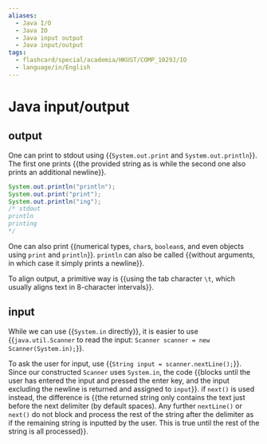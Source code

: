 ```yaml
---
aliases:
  - Java I/O
  - Java IO
  - Java input output
  - Java input/output
tags:
  - flashcard/special/academia/HKUST/COMP_1029J/IO
  - language/in/English
---
```


# Java input/output

## output

One can print to stdout using {{`System.out.print` and `System.out.println`}}. The first one prints {{the provided string as is while the second one also prints an additional newline}}. <!--SR:!2024-02-21,17,290!2024-03-15,32,290-->

```Java
System.out.println("println");
System.out.print("print");
System.out.println("ing");
/* stdout
println
printing
*/
```

One can also print {{numerical types, `char`s, `boolean`s, and even objects using `print` and `println`}}. `println` can also be called {{without arguments, in which case it simply prints a newline}}. <!--SR:!2024-02-21,17,290!2024-02-20,16,290-->

To align output, a primitive way is {{using the tab character `\t`, which usually aligns text in 8-character intervals}}. <!--SR:!2024-04-07,50,310-->

## input

While we can use {{`System.in` directly}}, it is easier to use {{`java.util.Scanner` to read the input: `Scanner scanner = new Scanner(System.in);`}}. <!--SR:!2024-04-19,60,310!2024-02-20,16,290-->

To ask the user for input, use {{`String input = scanner.nextLine();`}}. Since our constructed `Scanner` uses `System.in`, the code {{blocks until the user has entered the input and pressed the enter key, and the input excluding the newline is returned and assigned to `input`}}. if `next()` is used instead, the difference is {{the returned string only contains the text just before the next delimiter (by default spaces). Any further `nextLine()` or `next()` do not block and process the rest of the string after the delimiter as if the remaining string is inputted by the user. This is true until the rest of the string is all processed}}. <!--SR:!2024-04-17,59,310!2024-03-10,26,270!2024-03-24,38,290-->

